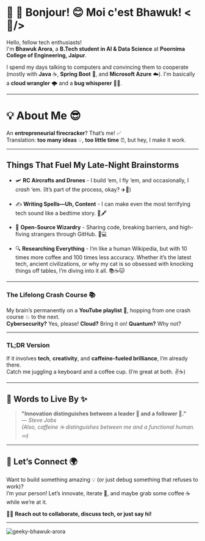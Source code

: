 # 🌟 💫 Bonjour! 😊 Moi c'est Bhawuk! <🤠/>

Hello, fellow tech enthusiasts!  
I'm **Bhawuk Arora**, a **B.Tech student in AI & Data Science** at **Poornima College of Engineering, Jaipur**.  

I spend my days talking to computers and convincing them to cooperate (mostly with **Java** ☕, **Spring Boot** 🥾, and **Microsoft Azure** ☁️). I'm basically a **cloud wrangler** 🌩️ and a **bug whisperer** 🐛🔧.

---
# 💡 **About Me** 😎  

An **entrepreneurial firecracker**? That’s me! ✅  
Translation: **too many ideas** 💡, **too little time** ⏰, but hey, I make it work.  

---

## Things That Fuel My Late-Night Brainstorms

- 🛩️ **RC Aircrafts and Drones** - I build ‘em, I fly ‘em, and occasionally, I *crash* ‘em. (It’s part of the process, okay? ✈️🚀)  

- ✍️ **Writing Spells—Uh, Content** - I can make even the most terrifying tech sound like a bedtime story. 📜🖋️    


- 🤝 **Open-Source Wizardry** - Sharing code, breaking barriers, and high-fiving strangers through GitHub. 🤗💻  

- 🔍 **Researching Everything** - I’m like a human Wikipedia, but with 10 times more coffee and 100 times less accuracy. Whether it’s the latest tech, ancient civilizations, or why my cat is so obsessed with knocking things off tables, I’m diving into it all. 📚☕🐱


---

### **The Lifelong Crash Course** 📚  
My brain’s permanently on a **YouTube playlist** 🎥, hopping from one crash course 💥 to the next.  
**Cybersecurity?** Yes, please! **Cloud?** Bring it on! **Quantum?** Why not?  

---

### **TL;DR Version**  
If it involves **tech**, **creativity**, and **caffeine-fueled brilliance**, I’m already there.  
Catch me juggling a keyboard and a coffee cup. (I’m great at both. ✌️☕)  



---

## 🌟 Words to Live By ✨

> **"Innovation distinguishes between a leader 👑 and a follower 🐑."**  
> — *Steve Jobs*  
> *(Also, caffeine ☕ distinguishes between me and a functional human. 💤)*

---

## 🚀 Let’s Connect 🌍

Want to build something amazing 💡 (or just debug something that refuses to work)?  
I’m your person! Let’s innovate, iterate 🔄, and maybe grab some coffee ☕ while we’re at it.  

🎉👋 **Reach out to collaborate, discuss tech, or just say hi!**

---

<p align="left"> <img src="https://komarev.com/ghpvc/?username=geeky-bhawuk-arora&label=Profile%20views&color=0e75b6&style=flat" alt="geeky-bhawuk-arora" /> </p>





